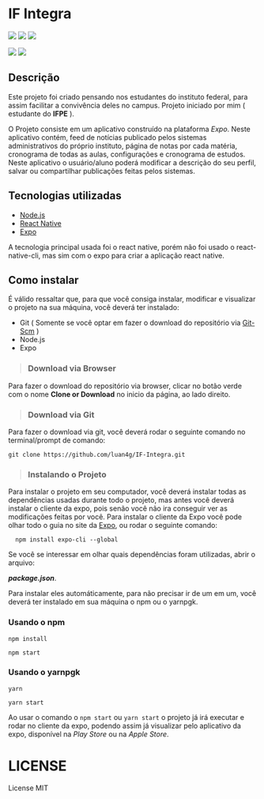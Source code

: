 # **IF Integra**

![](https://img.shields.io/badge/platform-android-brightgreen&?style=plastic&logo=android)
![](https://img.shields.io/badge/platform-iOS-brightgreen&?style=plastic&logo=apple&logoColor=white)
![](https://img.shields.io/github/last-commit/luan4g/IF-Integra)

![](https://img.shields.io/github/license/luan4g/IF-Integra?style=for-the-badge)
![](https://img.shields.io/github/stars/luan4g/IF-Integra?color=black&style=for-the-badge)

## **Descrição**

  Este projeto foi criado pensando nos estudantes do instituto federal, para assim facilitar a convivência deles no campus. Projeto iniciado por mim ( estudante do **IFPE** ).

  O Projeto consiste em um aplicativo construído na plataforma _Expo_. Neste aplicativo contém, feed de notícias publicado pelos sistemas administrativos do próprio instituto, página de notas por cada matéria, cronograma de todas as aulas, configurações e cronograma de estudos. Neste aplicativo o usuário/aluno poderá modificar a descrição do seu perfil, salvar ou compartilhar publicações feitas pelos sistemas.

## **Tecnologias utilizadas**

  - [Node.js](https://nodejs.org/en/)
  - [React Native](https://reactnative.dev/)
  - [Expo](https://expo.io/learn)

  A tecnologia principal usada foi o react native, porém não foi usado o react-native-cli, mas sim com o expo para criar a aplicação react native.

## **Como instalar**

  É válido ressaltar que, para que você consiga instalar, modificar e visualizar o projeto na sua máquina, você deverá ter instalado:

  - Git ( Somente se você optar em fazer o download do repositório via [Git-Scm](https://git-scm.com/) )
  - Node.js
  - Expo

  > ### **Download via Browser**

  Para fazer o download do repositório via browser, clicar no botão verde com o nome **Clone or Download** no inicio da página, ao lado direito.

  > ### **Download via Git**

  Para fazer o download via git, você deverá rodar o seguinte comando no terminal/prompt de comando:

  ```
  git clone https://github.com/luan4g/IF-Integra.git
  ```
  > ### **Instalando o Projeto**

  Para instalar o projeto em seu computador, você deverá instalar todas as dependências usadas durante todo o projeto, mas antes você deverá instalar o cliente da expo, pois senão você não ira conseguir ver as modificações feitas por você. Para instalar o cliente da Expo você pode olhar todo o guia no site da [Expo](https://expo.io/learn), ou rodar o seguinte comando:

  ```
    npm install expo-cli --global
  ```

  Se você se interessar em olhar quais dependências foram utilizadas, abrir o arquivo:

  **_package.json_**.

  Para instalar eles automáticamente, para não precisar ir de um em um, você deverá ter instalado em sua máquina o npm ou o yarnpgk.

  ### **Usando o npm**

  ```
  npm install

  npm start
  ```

  ### **Usando o yarnpgk**

  ```
  yarn

  yarn start
  ```

  Ao usar o comando o `npm start` ou `yarn start` o projeto já irá executar e rodar no cliente da expo, podendo assim já visualizar pelo aplicativo da expo, disponível na _Play Store_ ou na _Apple Store_.


  # **LICENSE**

  License MIT
